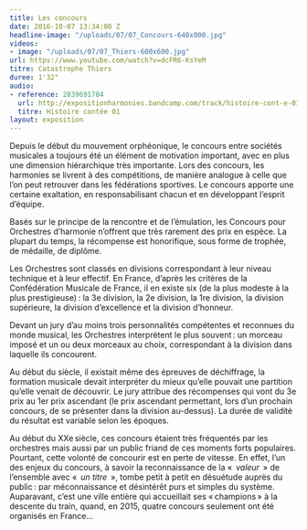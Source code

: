 ```yaml
---
title: Les concours
date: 2016-10-07 13:34:00 Z
headline-image: "/uploads/07/07_Concours-640x800.jpg"
videos:
- image: "/uploads/07/07_Thiers-600x600.jpg"
url: https://www.youtube.com/watch?v=dcFR6-KsYeM
titre: Catastrophe Thiers
duree: 1'32"
audio:
- reference: 2839691784
  url: http://expositionharmonies.bandcamp.com/track/histoire-cont-e-01
  titre: Histoire contée 01
layout: exposition
---
```


Depuis le début du mouvement orphéonique, le concours entre sociétés musicales a toujours été un élément de motivation important, avec en plus une dimension hiérarchique très importante. Lors des concours, les harmonies se livrent à des compétitions, de manière analogue à celle que l’on peut retrouver dans les fédérations sportives. Le concours apporte une certaine exaltation, en responsabilisant chacun et en développant l’esprit d’équipe.

Basés sur le principe de la rencontre et de l’émulation, les Concours pour Orchestres d’harmonie n’offrent que très rarement des prix en espèce. La plupart du temps, la récompense est honorifique, sous forme de trophée, de médaille, de diplôme.

Les Orchestres sont classés en divisions correspondant à leur niveau technique et à leur effectif. En France, d’après les critères de la Confédération Musicale de France, il en existe six (de la plus modeste à la plus prestigieuse) : la 3e division, la 2e division, la 1re division, la division supérieure, la division d’excellence et la division d’honneur.

Devant un jury d’au moins trois personnalités compétentes et reconnues du monde musical, les Orchestres interprètent le plus souvent : un morceau imposé et un ou deux morceaux au choix, correspondant à la division dans laquelle ils concourent.

Au début du siècle, il existait même des épreuves de déchiffrage, la formation musicale devait interpréter du mieux qu’elle pouvait une partition qu’elle venait de découvrir. Le jury attribue des récompenses qui vont du 3e prix au 1er prix ascendant (le prix ascendant permettant, lors d’un prochain concours, de se présenter dans la division au-dessus). La durée de validité du résultat est variable selon les époques.

Au début du XXe siècle, ces concours étaient très fréquentés par les orchestres mais aussi par un public friand de ces moments forts populaires. Pourtant, cette volonté de concourir est en perte de vitesse. En effet, l’un des enjeux du concours, à savoir la reconnaissance de la «  *valeur*  » de l’ensemble avec «  *un titre*  », tombe petit à petit en désuétude auprès du public : par méconnaissance et désintérêt purs et simples du système. Auparavant, c’est une ville entière qui accueillait ses « champions » à la descente du train, quand, en 2015, quatre concours seulement ont été organisés en France…
